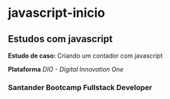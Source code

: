 # javascript-inicio
## Estudos com javascript

**Estudo de caso:** Criando um contador com javascript

**Plataforma** *DIO - Digital Innovation One*
### Santander Bootcamp Fullstack Developer